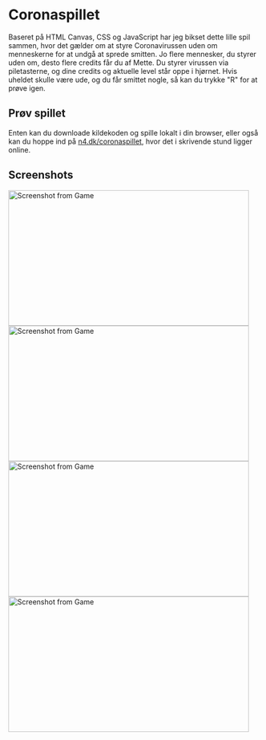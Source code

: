 # Coronaspillet

Baseret på HTML Canvas, CSS og JavaScript har jeg bikset dette lille spil sammen, hvor det gælder om at styre Coronavirussen uden om menneskerne for at undgå at sprede smitten. Jo flere mennesker, du styrer uden om, desto flere credits får du af Mette. Du styrer virussen via piletasterne, og dine credits og aktuelle level står oppe i hjørnet. Hvis uheldet skulle være ude, og du får smittet nogle, så kan du trykke "R" for at prøve igen.

## Prøv spillet

Enten kan du downloade kildekoden og spille lokalt i din browser, eller også kan du hoppe ind på [n4.dk/coronaspillet](http://n4.dk/coronaspillet), hvor det i skrivende stund ligger online.

## Screenshots

<img src="https://i.imgur.com/gYt5ME8.png" alt="Screenshot from Game" width="480" height="270" />
<img src="https://i.imgur.com/bwbQ2q2.png" alt="Screenshot from Game" width="480" height="270" />
<img src="https://i.imgur.com/8F4QnrV.png" alt="Screenshot from Game" width="480" height="270" />
<img src="https://i.imgur.com/AgXee7Z.png" alt="Screenshot from Game" width="480" height="270" />
